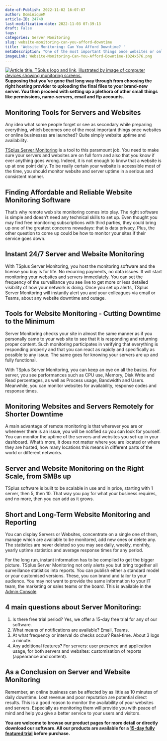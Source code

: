 ```yaml
---
date-of-Publish: 2022-11-02 16:07:07
author: DominiqueM
article-ID: 24749
last-modification-date: 2022-11-03 07:39:13
draft: False
tags: 
categories: Server Monitoring
slug: website-monitoring-can-you-afford-downtime
title: 'Website Monitoring: Can You Afford Downtime? '
metaDescription: "One of the most important things once websites or online businesses are up and running: website uptime and availability."
imageLink: Website-Monitoring-Can-You-Afford-Downtime-1024x576.png
---
```

[![Article title, TSplus logo and link, illustrated by image of computer devices showing monitoring screens.](/images/Website-Monitoring-Can-You-Afford-Downtime-1024x576.png)](https://tsplus.net/server-monitoring/) 
**Supposing that you’ve gone that long way through from choosing the right hosting provider to uploading the final files to your brand-new server. You then proceed with setting up a plethora of other small things like permissions, name-servers, email and ftp accounts.**
## Monitoring Tools for Servers and Websites


Any idea what some people forget or see as secondary while preparing everything, which becomes one of the most important things once websites or online businesses are launched? Quite simply website uptime and availability.


[TSplus Server Monitoring](https://tsplus.net/server-monitoring/) is a tool to this paramount job. You need to make sure your servers and websites are on full form and also that you know if ever anything goes wrong. Indeed, it is not enough to know that a website is up at one point daily. To be really certain your website is accessible most of the time, you should monitor website and server uptime in a serious and consistent manner.


## Finding Affordable and Reliable Website Monitoring Software


That’s why remote web site monitoring comes into play. The right software is simple and doesn’t need any technical skills to set up. Even thought you may find free monitoring subscriptions with third parties, they could bring up one of the greatest concerns nowadays: that is data privacy. Plus, the other question to come up could be how to monitor your sites if their service goes down.


## Instant 24/7 Server and Website Monitoring


With TSplus Server Monitoring, you host the monitoring software and the license you buy is for life. No recurring payments, no data issues. It will start monitoring your websites and servers immediately. You can set the frequency of the surveillance you see live to get more or less detailed visibility of how your network is doing. Once you set up alerts, TSplus Server Monitoring will instantly alert you and your colleagues via email or Teams, about any website downtime and outage.


## Tools for Website Monitoring - Cutting Downtime to the Minimum


Server Monitoring checks your site in almost the same manner as if you personally came to your web site to see that it is responding and returning proper content. Such monitoring participates in verifying that everything is responding properly and that you can react as rapidly and specifically as possible to any issue. The same goes for knowing your servers are up and fully functional.


With TSplus Server Monitoring, you can keep an eye on all the basics. For server, you see performances such as CPU use, Memory, Disk Write and Read percentages, as well as Process usage, Bandwidth and Users. Meanwhile, you can monitor websites for availability, response codes and response times.


## Monitoring Websites and Servers Remotely for Shorter Downtime


A main advantage of remote monitoring is that wherever you are or whenever there is an issue, you will be notified so you can look for yourself. You can monitor the uptime of the servers and websites you set-up in your dashboard. What’s more, it does not matter where you are located or where they are hosted, how many locations this means in different parts of the world or different networks.


## Server and Website Monitoring on the Right Scale, from SMBs up


TSplus software is built to be scalable in use and in price, starting with 1 server, then 5, then 10. That way you pay for what your business requires, and no more, then you can add as it grows.


## Short and Long-Term Website Monitoring and Reporting


You can display Servers or Websites, concentrate on a single one of them, manage which are available to be monitored, add new ones or delete any. The statistics are never deleted so you may see daily, weekly, monthly, yearly uptime statistics and average response times for any period.


For the long run, instant information has to be compiled to get the bigger picture. TSplus Server Monitoring not only alerts you but bring together all surveillance statistics into reports. You can publish either a standard model or your customised versions. These, you can brand and tailor to your audience. You may not want to provide the same information to your IT team, the marketing or sales teams or the board. This is available in the [Admin Console](https://tsplus.net/).


## 4 main questions about Server Monitoring:


1. Is there free trial period? Yes, we offer a 15-day free trial for any of our software.
2. What means of notifications are available? Email, Teams.
3. At what frequency or interval do checks occur? Real-time. About 3 logs a minute.
4. Any additional features? For servers: user presence and application usage, for both servers and websites: customisation of reports (appearance and content).


## As a Conclusion on Server and Website Monitoring


Remember, an online business can be affected by as little as 10 minutes of daily downtime. Lost revenue and poor reputation are potential direct results. This is a good reason to monitor the availability of your websites and servers. Especially as monitoring them will provide you with peace of mind and help you give a better service to your users and visitors.


**You are welcome to browse our product pages for more detail or directly download our software. All our products are available for a [15-day fully featured trial](https://tsplus.net/download/) before purchase.**


